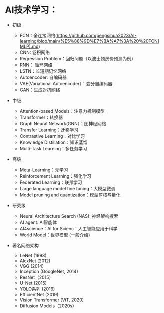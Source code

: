 # AI技术学习：
- 初级
  - FCN：全连接网络(https://github.com/pengsihua2023/AI-learning/blob/main/%E5%88%9D%E7%BA%A7%3A%20%20FCN(MLP).md) 
  - CNN: 卷积网络
  - Regression Problem：回归问题（以波士顿房价预测为例）
  - RNN： 循环网络
  - LSTN：长短期记忆网络   
  - Autoencoder: 自编码器
  - VAE(Variational Autoencoder）：变分自编码器
  - GAN：生成对抗网络 
    
- 中级
  - Attention-based Models：注意力机制模型
  - Transformer：转换器
  - Graph Neural Network(GNN）：图神经网络
  - Transfer Learning：迁移学习
  - Contrastive Learning：对比学习
  - Knowledge Distillation：知识蒸馏
  - Multi-Task Learning：多任务学习      
    
- 高级
  - Meta-Learning：元学习
  - Reinforcement Learning：强化学习
  - Federated Learning：联邦学习
  - Large language model fine tuning：大模型微调
  - Model pruning and quantization：模型剪枝与量化 
    
- 研究级 
  - Neural Architecture Search (NAS): 神经架构搜索
  - AI agent: AI智能体
  - AI4science：AI for Scienc：人工智能应用于科学
  - World Model：世界模型 (一般介绍)

- 著名网络架构
    - LeNet (1998)
    - AlexNet (2012)
    - VGG (2014)
    - Inception (GoogleNet, 2014)
    - ResNet（2015）
    - U-Net (2015)
    - YOLO系列 (2016)
    - EfficientNet (2019)
    - Vision Transformer (ViT, 2020)
    - Diffusion Models（2020s）
